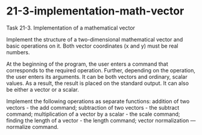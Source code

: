 # 21-3-implementation-math-vector
Task 21-3. Implementation of a mathematical vector

Implement the structure of a two-dimensional mathematical vector and basic operations on it. Both vector coordinates (x and y) must be real numbers.

At the beginning of the program, the user enters a command that corresponds to the required operation. Further, depending on the operation, the user enters its arguments. It can be both vectors and ordinary, scalar values. As a result, the result is placed on the standard output. It can also be either a vector or a scalar.

Implement the following operations as separate functions:
addition of two vectors - the add command;
subtraction of two vectors - the subtract command;
multiplication of a vector by a scalar - the scale command;
finding the length of a vector - the length command;
vector normalization — normalize command.
